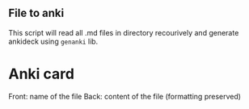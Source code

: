 ## File to anki
This script will read all .md files in directory recourively and generate ankideck using `genanki` lib.

Anki card
=========
Front: name of the file
Back: content of the file (formatting preserved)
